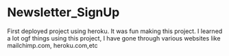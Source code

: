 # Newsletter_SignUp
First deployed project using heroku.
It was fun making this project. 
I learned a lot ogf things using this project, I have gone through various websites like mailchimp.com, heroku.com,etc
